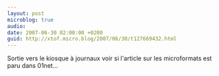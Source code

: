 ```yaml
---
layout: post
microblog: true
audio: 
date: 2007-06-30 02:00:00 +0200
guid: http://xtof.micro.blog/2007/06/30/t127669432.html
---
```

Sortie vers le kiosque à journaux voir si l'article sur les microformats est paru dans 01net...
